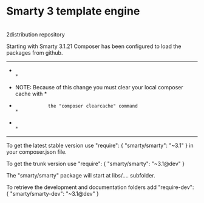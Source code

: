 <h1>Smarty 3 template engine</h1>
 <br><h>2distribution repository</h2>
 
 Starting with Smarty 3.1.21 Composer has been configured to load the packages from github.
 
 *******************************************************************************
 *                                                                             *
 *  NOTE: Because of this change you must clear your local composer cache with *
 *                 the "composer clearcache" command                           *
 *                                                                             *
 *******************************************************************************
 
 To get the latest stable version use
     "require": {
         "smarty/smarty": "~3.1"
     }
 in your composer.json file.
 
 To get the trunk version use
     "require": {
         "smarty/smarty": "~3.1@dev"
     }
 
 The "smarty/smarty" package will start at libs/....   subfolder.
 
 To retrieve the development and documentation folders add
     "require-dev": {
         "smarty/smarty-dev": "~3.1@dev"
     }
 

